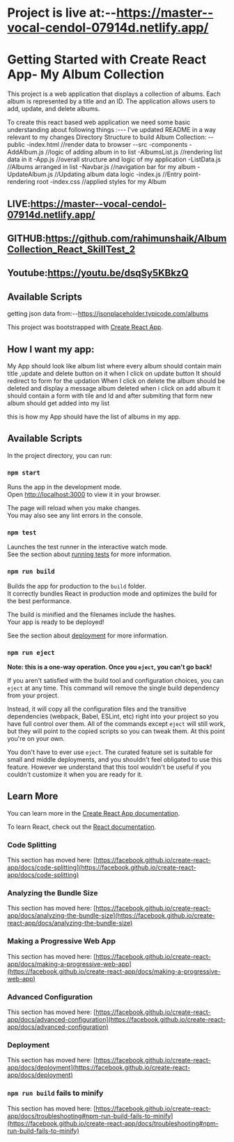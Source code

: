 # Project is live at:--https://master--vocal-cendol-07914d.netlify.app/
# Getting Started with Create React App- My Album Collection

This project is a web application that displays a collection of albums. Each album is represented by a title and an ID. The application allows users to add, update, and delete albums.

To create this react based web application we need some basic understanding about following things :--- I've updated README in a way relevant to my changes
Directory Structure to build Album Collection:
--public
    -index.html         //render data to browser
--src
    -components
        -AddAlbum.js    //logic of adding album in to list
        -AlbumsList.js  //rendering list data in it
        -App.js         //overall structure and logic of my application
        -ListData.js    //Albums arranged in list
        -Navbar.js      //navigation bar for my album
        -UpdateAlbum.js //Updating album data logic
    -index.js   //Entry point-rendering root
    -index.css  //applied styles for my Album

## LIVE:https://master--vocal-cendol-07914d.netlify.app/
## GITHUB:https://github.com/rahimunshaik/AlbumCollection_React_SkillTest_2
## Youtube:https://youtu.be/dsqSy5KBkzQ

## Available Scripts
getting json data from:--https://jsonplaceholder.typicode.com/albums

This project was bootstrapped with [Create React App](https://github.com/facebook/create-react-app).

## How I want my app:
My App should look like album list 
where every album should contain main title ,update and delete button on it
when I click on update button It should redirect to form for the updation
When I click on delete the album should be deleted and display a message album deleted
when i click on add album it should contain a form with tile and Id 
and after submiting that form new album should get added into my list

this is how my App should have the list of albums in my app.

## Available Scripts

In the project directory, you can run:

### `npm start`

Runs the app in the development mode.\
Open [http://localhost:3000](http://localhost:3000) to view it in your browser.

The page will reload when you make changes.\
You may also see any lint errors in the console.

### `npm test`

Launches the test runner in the interactive watch mode.\
See the section about [running tests](https://facebook.github.io/create-react-app/docs/running-tests) for more information.

### `npm run build`

Builds the app for production to the `build` folder.\
It correctly bundles React in production mode and optimizes the build for the best performance.

The build is minified and the filenames include the hashes.\
Your app is ready to be deployed!

See the section about [deployment](https://facebook.github.io/create-react-app/docs/deployment) for more information.

### `npm run eject`

**Note: this is a one-way operation. Once you `eject`, you can't go back!**

If you aren't satisfied with the build tool and configuration choices, you can `eject` at any time. This command will remove the single build dependency from your project.

Instead, it will copy all the configuration files and the transitive dependencies (webpack, Babel, ESLint, etc) right into your project so you have full control over them. All of the commands except `eject` will still work, but they will point to the copied scripts so you can tweak them. At this point you're on your own.

You don't have to ever use `eject`. The curated feature set is suitable for small and middle deployments, and you shouldn't feel obligated to use this feature. However we understand that this tool wouldn't be useful if you couldn't customize it when you are ready for it.

## Learn More

You can learn more in the [Create React App documentation](https://facebook.github.io/create-react-app/docs/getting-started).

To learn React, check out the [React documentation](https://reactjs.org/).

### Code Splitting

This section has moved here: [https://facebook.github.io/create-react-app/docs/code-splitting](https://facebook.github.io/create-react-app/docs/code-splitting)

### Analyzing the Bundle Size

This section has moved here: [https://facebook.github.io/create-react-app/docs/analyzing-the-bundle-size](https://facebook.github.io/create-react-app/docs/analyzing-the-bundle-size)

### Making a Progressive Web App

This section has moved here: [https://facebook.github.io/create-react-app/docs/making-a-progressive-web-app](https://facebook.github.io/create-react-app/docs/making-a-progressive-web-app)

### Advanced Configuration

This section has moved here: [https://facebook.github.io/create-react-app/docs/advanced-configuration](https://facebook.github.io/create-react-app/docs/advanced-configuration)

### Deployment

This section has moved here: [https://facebook.github.io/create-react-app/docs/deployment](https://facebook.github.io/create-react-app/docs/deployment)

### `npm run build` fails to minify

This section has moved here: [https://facebook.github.io/create-react-app/docs/troubleshooting#npm-run-build-fails-to-minify](https://facebook.github.io/create-react-app/docs/troubleshooting#npm-run-build-fails-to-minify)

